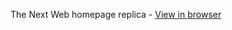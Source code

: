 The Next Web homepage replica - [View in browser](https://gferrarocamus.github.io/building-with-responsive-design/)
